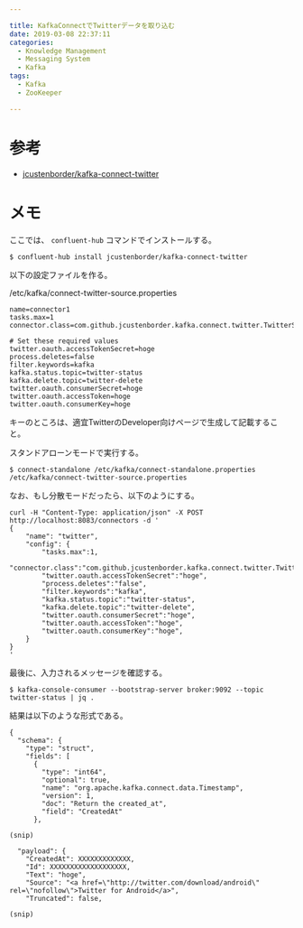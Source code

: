 ```yaml
---

title: KafkaConnectでTwitterデータを取り込む
date: 2019-03-08 22:37:11
categories:
  - Knowledge Management
  - Messaging System
  - Kafka
tags:
  - Kafka
  - ZooKeeper

---
```


# 参考

* [jcustenborder/kafka-connect-twitter]

[jcustenborder/kafka-connect-twitter]: https://github.com/jcustenborder/kafka-connect-twitter


# メモ

ここでは、 `confluent-hub` コマンドでインストールする。

```
$ confluent-hub install jcustenborder/kafka-connect-twitter
```

以下の設定ファイルを作る。

/etc/kafka/connect-twitter-source.properties
```
name=connector1
tasks.max=1
connector.class=com.github.jcustenborder.kafka.connect.twitter.TwitterSourceConnector

# Set these required values
twitter.oauth.accessTokenSecret=hoge
process.deletes=false
filter.keywords=kafka
kafka.status.topic=twitter-status
kafka.delete.topic=twitter-delete
twitter.oauth.consumerSecret=hoge
twitter.oauth.accessToken=hoge
twitter.oauth.consumerKey=hoge
```

キーのところは、適宜TwitterのDeveloper向けページで生成して記載すること。

スタンドアローンモードで実行する。

```
$ connect-standalone /etc/kafka/connect-standalone.properties /etc/kafka/connect-twitter-source.properties
```

なお、もし分散モードだったら、以下のようにする。

```
curl -H "Content-Type: application/json" -X POST http://localhost:8083/connectors -d '
{
    "name": "twitter",
    "config": {
        "tasks.max":1,
        "connector.class":"com.github.jcustenborder.kafka.connect.twitter.TwitterSourceConnector",
        "twitter.oauth.accessTokenSecret":"hoge",
        "process.deletes":"false",
        "filter.keywords":"kafka",
        "kafka.status.topic":"twitter-status",
        "kafka.delete.topic":"twitter-delete",
        "twitter.oauth.consumerSecret":"hoge",
        "twitter.oauth.accessToken":"hoge",
        "twitter.oauth.consumerKey":"hoge",
    }
}
'
```

最後に、入力されるメッセージを確認する。
```
$ kafka-console-consumer --bootstrap-server broker:9092 --topic twitter-status | jq .
```

結果は以下のような形式である。
```
{
  "schema": {
    "type": "struct",
    "fields": [
      {
        "type": "int64",
        "optional": true,
        "name": "org.apache.kafka.connect.data.Timestamp",
        "version": 1,
        "doc": "Return the created_at",
        "field": "CreatedAt"
      },

(snip)

  "payload": {
    "CreatedAt": XXXXXXXXXXXXX,
    "Id": XXXXXXXXXXXXXXXXXXX,
    "Text": "hoge",
    "Source": "<a href=\"http://twitter.com/download/android\" rel=\"nofollow\">Twitter for Android</a>",
    "Truncated": false,

(snip)
```
